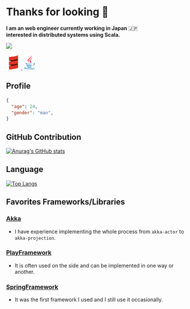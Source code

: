 # Thanks for looking 🎉 
**I am an web engineer currently working in Japan** 🇯🇵<br>
**interested in distributed systems using Scala.**

<img src="https://img.shields.io/twitter/follow/aerosmithbz" />

<p align="left"> 
<a href="https://www.scala-lang.org" target="_blank" rel="noreferrer"> 
<img src="https://raw.githubusercontent.com/devicons/devicon/master/icons/scala/scala-original.svg" alt="scala" width="40" height="40"/> 
</a> 
<a href="https://www.java.com" target="_blank" rel="noreferrer"> 
<img src="https://raw.githubusercontent.com/devicons/devicon/master/icons/java/java-original.svg" alt="java" width="40" height="40"/> 
</a> 
</p>

## Profile
```json
{ 
  "age": 24,
  "gender": "man",
}
```

## GitHub Contribution
[![Anurag's GitHub stats](https://github-readme-stats.vercel.app/api?username=AsadaGuitar&show_icons=true)](https://github.com/anuraghazra/github-readme-stats)
<br>

## Language
[![Top Langs](https://github-readme-stats.vercel.app/api/top-langs/?username=AsadaGuitar&layout=compact
)](https://github.com/anuraghazra/github-readme-stats)

## Favorites Frameworks/Libraries
### [Akka](https://akka.io/docs/)
+ I have experience implementing the whole process from `akka-actor` to `akka-projection`.
### [PlayFramework](https://www.playframework.com/)
+ It is often used on the side and can be implemented in one way or another.
### [SpringFramework](https://spring.io/projects/spring-framework)
+ It was the first framework I used and I still use it occasionally.
